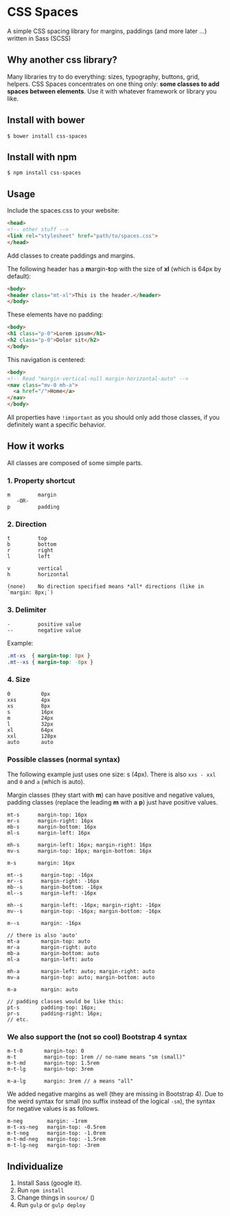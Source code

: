 # CSS Spaces
A simple CSS spacing library for margins, paddings (and more later ...) written in Sass (SCSS)

## Why another css library?
Many libraries try to do everything: sizes, typography, buttons, grid, helpers. CSS Spaces concentrates on one thing only: **some classes to add spaces between elements**. Use it with whatever framework or library you like.

## Install with bower
```shell
$ bower install css-spaces
```

## Install with npm
```shell
$ npm install css-spaces
```

## Usage
Include the spaces.css to your website:

```html
<head>
<!-- other stuff -->
<link rel="stylesheet" href="path/to/spaces.css">
</head>
```

Add classes to create paddings and margins.

The following header has a <b>m</b>argin-<b>t</b>op with the size of **xl** (which is 64px by default):
```html
<body>
<header class="mt-xl">This is the header.</header>
</body>
```

These elements have no padding:
```html
<body>
<h1 class="p-0">Lorem ipsum</h1>
<h2 class="p-0">Dolor sit</h2>
</body>
```

This navigation is centered:
```html
<body>
<!-- Read "margin-vertical-null margin-horizontal-auto" -->
<nav class="mv-0 mh-a">
  <a href="/">Home</a>
</nav>
</body>
```

All properties have `!important` as you should only add those classes, if you definitely want a specific behavior.

## How it works

All classes are composed of some simple parts.

### 1. Property shortcut
```
m         margin
   -OR-
p         padding
```


### 2. Direction
```
t         top
b         bottom
r         right
l         left

v         vertical
h         horizontal

(none)    No direction specified means *all* directions (like in `margin: 8px;`)

```

### 3. Delimiter
```
-         positive value
--        negative value
```
Example:
```css
.mt-xs  { margin-top: 8px }
.mt--xs { margin-top: -8px }
```

### 4. Size
```
0          0px
xxs        4px
xs         8px
s          16px
m          24px
l          32px
xl         64px
xxl        128px
auto       auto
```

### Possible classes (normal syntax)

The following example just uses one size: s (4px). There is also `xxs - xxl` and `0` and `a` (which is auto).

Margin classes (they start with **m**) can have positive and negative values, padding classes (replace the leading **m** with a **p**) just have positive values.

```
mt-s      margin-top: 16px
mr-s      margin-right: 16px
mb-s      margin-bottom: 16px
ml-s      margin-left: 16px

mh-s      margin-left: 16px; margin-right: 16px
mv-s      margin-top: 16px; margin-bottom: 16px

m-s       margin: 16px

mt--s      margin-top: -16px
mr--s      margin-right: -16px
mb--s      margin-bottom: -16px
ml--s      margin-left: -16px

mh--s      margin-left: -16px; margin-right: -16px
mv--s      margin-top: -16px; margin-bottom: -16px

m--s       margin: -16px

// there is also 'auto'
mt-a       margin-top: auto
mr-a       margin-right: auto
mb-a       margin-bottom: auto
ml-a       margin-left: auto

mh-a       margin-left: auto; margin-right: auto
mv-a       margin-top: auto; margin-bottom: auto

m-a        margin: auto

// padding classes would be like this:
pt-s       padding-top: 16px;
pr-s       padding-right: 16px;
// etc.
```

### We also support the (not so cool) Bootstrap 4 syntax
```
m-t-0       margin-top: 0
m-t         margin-top: 1rem // no-name means "sm (small)"
m-t-md      margin-top: 1.5rem
m-t-lg      margin-top: 3rem

m-a-lg      margin: 3rem // a means "all"
```
We added negative margins as well (they are missing in Bootstrap 4). Due to the weird syntax for small (no suffix instead of the logical `-sm`), the syntax for negative values is as follows.

```
m-neg        margin: -1rem
m-t-xs-neg   margin-top: -0.5rem
m-t-neg      margin-top: -1.0rem
m-t-md-neg   margin-top: -1.5rem
m-t-lg-neg   margin-top: -3rem

```

## Individualize
1. Install Sass (google it).
2. Run `npm install`
3. Change things in `source/` ()
4. Run `gulp` or `gulp deploy`
